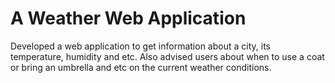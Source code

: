 # A Weather Web Application
Developed a web application to get information about a city, its temperature, humidity and etc. 
Also advised users about when to use a coat or bring an umbrella and etc on the current weather conditions.